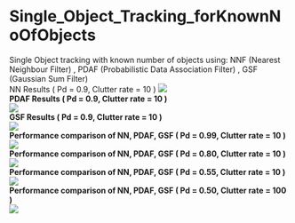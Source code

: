 # Single_Object_Tracking_forKnownNoOfObjects
Single Object tracking with known number of objects using:
NNF  (Nearest Neighbour Filter) ,
PDAF (Probabilistic Data Association Filter) ,
GSF  (Gaussian Sum Filter)
<br>
NN Results ( Pd = 0.9, Clutter rate = 10 )
<b>
![](https://github.com/UditBhaskar91/Single_Object_Tracking_forKnownNoOfObjects/blob/master/NNF.gif)
<br>
PDAF Results ( Pd = 0.9, Clutter rate = 10 )
<br>
![](https://github.com/UditBhaskar91/Single_Object_Tracking_forKnownNoOfObjects/blob/master/PDAF.gif)
<br>
GSF Results ( Pd = 0.9, Clutter rate = 10 )
<br>
![](https://github.com/UditBhaskar91/Single_Object_Tracking_forKnownNoOfObjects/blob/master/GSF.gif)
<br>
Performance comparison of NN, PDAF, GSF ( Pd = 0.99, Clutter rate = 10 )
<br>
![](https://github.com/UditBhaskar91/Single_Object_Tracking_forKnownNoOfObjects/blob/master/PERFORMANCE/COMPARISON_pd_99_lambda_10.gif)
<br>
Performance comparison of NN, PDAF, GSF ( Pd = 0.80, Clutter rate = 10 )
<br>
![](https://github.com/UditBhaskar91/Single_Object_Tracking_forKnownNoOfObjects/blob/master/PERFORMANCE/COMPARISON_pd_80_lambda_10.gif)
<br>
Performance comparison of NN, PDAF, GSF ( Pd = 0.55, Clutter rate = 10 )
<br>
![](https://github.com/UditBhaskar91/Single_Object_Tracking_forKnownNoOfObjects/blob/master/PERFORMANCE/COMPARISON_pd_55_lambda_10.gif)
<br>
Performance comparison of NN, PDAF, GSF ( Pd = 0.50, Clutter rate = 100 )
<br>
![](https://github.com/UditBhaskar91/Single_Object_Tracking_forKnownNoOfObjects/blob/master/PERFORMANCE/COMPARISON_pd_5_lambda_100.gif)
<br>
